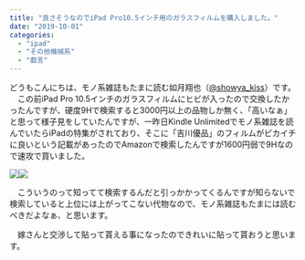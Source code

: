 ```yaml
---
title: "良さそうなのでiPad Pro10.5インチ用のガラスフィルムを購入しました。"
date: "2019-10-01"
categories: 
  - "ipad"
  - "その他機械系"
  - "戯言"
---
```


どうもこんにちは、モノ系雑誌もたまに読む如月翔也（[@showya\_kiss](http://twitter.com/showya_kiss)）です。 　この前iPad Pro 10.5インチのガラスフィルムにヒビが入ったので交換したかったんですが、硬度9Hで検索すると3000円以上の品物しか無く、「高いなぁ」と思って様子見をしていたんですが、一昨日Kindle Unlimitedでモノ系雑誌を読んでいたらiPadの特集がされており、そこに「吉川優品」のフィルムがピカイチに良いという記載があったのでAmazonで検索したんですが1600円弱で9Hなので速攻で買いました。

[![](//ws-fe.amazon-adsystem.com/widgets/q?_encoding=UTF8&MarketPlace=JP&ASIN=B07NW37CPY&ServiceVersion=20070822&ID=AsinImage&WS=1&Format=_SL250_&tag=dtribe-22)](https://www.amazon.co.jp/gp/product/B07NW37CPY/ref=as_li_tl?ie=UTF8&camp=247&creative=1211&creativeASIN=B07NW37CPY&linkCode=as2&tag=dtribe-22&linkId=15c59a751fe888cc6455277e33e5ffda)![](//ir-jp.amazon-adsystem.com/e/ir?t=dtribe-22&l=am2&o=9&a=B07NW37CPY)

　こういうのって知ってて検索するんだと引っかかってくるんですが知らないで検索していると上位には上がってこない代物なので、モノ系雑誌もたまには読むべきだよなぁ、と思います。

　嫁さんと交渉して貼って貰える事になったのできれいに貼って貰おうと思います。
